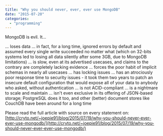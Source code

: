 ```yaml
---
title: "Why you should never, ever, ever use MongoDB"
date: "2015-07-20"
categories: 
  - "programming"
---
```


MongoDB is evil. It...

... loses data ... in fact, for a long time, ignored errors by default and assumed every single write succeeded no matter what (which on 32-bits systems led to losing all data silently after some 3GB, due to MongoDB limitations) ... is slow, even at its advertised usecases, and claims to the contrary are completely lacking evidence ... forces the poor habit of implicit schemas in nearly all usecases ... has locking issues ... has an atrociously poor response time to security issues - it took them two years to patch an insecure default configuration that would expose all of your data to anybody who asked, without authentication ... is not ACID-compliant ... is a nightmare to scale and maintain ... isn't even exclusive in its offering of JSON-based storage; PostgreSQL does it too, and other (better) document stores like CouchDB have been around for a long time

Please read the full article with source on every statement on: [http://cryto.net/~joepie91/blog/2015/07/19/why-you-should-never-ever-ever-use-mongodb/](http://cryto.net/~joepie91/blog/2015/07/19/why-you-should-never-ever-ever-use-mongodb/)
